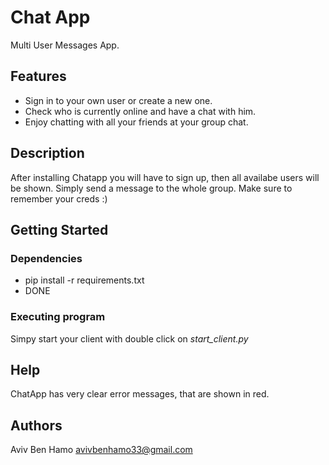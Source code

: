 # Chat App

Multi User Messages App.

## Features

* Sign in to your own user or create a new one.
* Check who is currently online and have a chat with him.
* Enjoy chatting with all your friends at your group chat.

## Description

After installing Chatapp you will have to sign up, then all availabe users will be shown.
Simply send a message to the whole group. 
Make sure to remember your creds :)


## Getting Started

### Dependencies

* pip install -r requirements.txt 
* DONE

### Executing program

Simpy start your client with double click on _start_client.py_

## Help

ChatApp has very clear error messages, that are shown in red.

## Authors

Aviv Ben Hamo
avivbenhamo33@gmail.com
